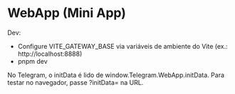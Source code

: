 # WebApp (Mini App)

Dev:

- Configure VITE_GATEWAY_BASE via variáveis de ambiente do Vite (ex.: http://localhost:8888)
- pnpm dev

No Telegram, o initData é lido de window.Telegram.WebApp.initData. Para testar no navegador, passe ?initData=<query> na URL.
